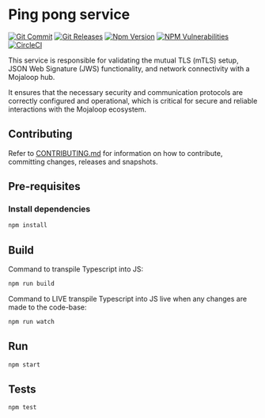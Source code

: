 # Ping pong service

[![Git Commit](https://img.shields.io/github/last-commit/mojaloop/ml-jws-health-check-svc.svg?style=flat)](https://github.com/mojaloop/ml-jws-health-check-svc/commits/master)
[![Git Releases](https://img.shields.io/github/release/mojaloop/ml-jws-health-check-svc.svg?style=flat)](https://github.com/mojaloop/ml-jws-health-check-svc/releases)
[![Npm Version](https://img.shields.io/npm/v/@mojaloop/ml-jws-health-check-svc.svg?style=flat)](https://www.npmjs.com/package/@mojaloop/ml-jws-health-check-svc)
[![NPM Vulnerabilities](https://img.shields.io/snyk/vulnerabilities/npm/@mojaloop/ml-jws-health-check-svc.svg?style=flat)](https://www.npmjs.com/package/@mojaloop/ml-jws-health-check-svc)
[![CircleCI](https://circleci.com/gh/mojaloop/ml-jws-health-check-svc.svg?style=svg)](https://circleci.com/gh/mojaloop/ml-jws-health-check-svc)

This service is responsible for validating the mutual TLS (mTLS) setup,
JSON Web Signature (JWS) functionality, and network connectivity with a Mojaloop hub.

It ensures that the necessary security and communication protocols are correctly
configured and operational, which is critical for secure and reliable interactions
with the Mojaloop ecosystem.

## Contributing

Refer to [CONTRIBUTING.md](./CONTRIBUTING.md) for information on how to contribute, committing changes, releases and snapshots.

## Pre-requisites

### Install dependencies

```bash
npm install
```

## Build

Command to transpile Typescript into JS:

```bash
npm run build
```

Command to LIVE transpile Typescript into JS live when any changes are made to the code-base:

```bash
npm run watch
```

## Run

```bash
npm start
```

## Tests

```bash
npm test
```
